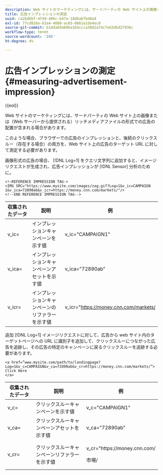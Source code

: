 ```yaml
---
description: Web サイトのマーケティングには、サードパーティの Web サイト上の画像または（Web サーバーから提供される）リッチメディアファイルの形式での広告の配置が含まれる場合があります。
title: 広告インプレッションの測定
uuid: ca2bd6bf-4f49-406c-b47a-18d6abfb48a4
exl-id: 77cd816e-63a4-4080-ac65-0661e1de4ec0
source-git-commit: b1dda69a606a16dccca30d2a74c7e63dbd27936c
workflow-type: tm+mt
source-wordcount: '245'
ht-degree: 4%

---
```


# 広告インプレッションの測定{#measuring-advertisement-impression}

{{eol}}

Web サイトのマーケティングには、サードパーティの Web サイト上の画像または（Web サーバーから提供される）リッチメディアファイルの形式での広告の配置が含まれる場合があります。

このような場合、ブラウザーでの広告のインプレッションと、後続のクリックスルー（存在する場合）の両方を、Web サイト上の広告のターゲット URL に対して測定する必要があります。

画像形式の広告の場合、 [!DNL Log=1] をクエリ文字列に追加すると、イメージリクエストが生成され、広告インプレッションが [!DNL Sensor] 分析のために。

```
<!—REFERENCE IMPRESSION TAG->
<IMG SRC="https://www.mysite.com/images/zag.gif?Log=1&v_ic=CAMPAIGN 1&v_ica=72890ab&v_icr=https://money.cnn.com/markets/"/>
<!--END REFERENCE IMPRESSION TAG-->
```

| 収集されたデータ | 説明 | 例 |
|---|---|---|
| v_ic= | インプレッションキャンペーンを示す値 | v_ic=&quot;CAMPAIGN1&quot; |
| v_ica= | インプレッションキャンペーンアセットを示す値 | v_ica=&quot;72890ab&quot; |
| v_icr= | インプレッションキャンペーンのリファラーを示す値 | v_icr=&quot;https://money.cnn.com/markets/ |

追加 [!DNL Log=1] イメージリクエストに対して、広告から web サイト内のターゲットページへの URL に識別子を追加して、クリックスルーにつながった広告を追跡し、その広告の特定のキャンペーンに戻るクリックスルーを追跡する必要があります。

```
<a href=”www.mysite.com/path/to/landingpage?Log=1&v_c=CAMPAIGN&v_ca=72890ab&v_cr=https://money.cnn.com/markets/”>
Click Here
</a>
```

<table id="table_B87134C522EF4AC9BD2AFA6F4A0CF574">
 <thead>
  <tr>
   <th colname="col1" class="entry"> 収集されたデータ </th>
   <th colname="col2" class="entry"> 説明 </th>
   <th colname="col3" class="entry"> 例 </th>
  </tr>
 </thead>
 <tbody>
  <tr>
   <td colname="col1"> v_c= </td>
   <td colname="col2"> クリックスルーキャンペーンを示す値 </td>
   <td colname="col3"> v_c="CAMPAIGN1" </td>
  </tr>
  <tr>
   <td colname="col1"> v_ca= </td>
   <td colname="col2"> クリックスルーキャンペーンアセットを示す値 </td>
   <td colname="col3"> v_ca="72890ab" </td>
  </tr>
  <tr>
   <td colname="col1"> v_cr= </td>
   <td colname="col2"> クリックスルーキャンペーンリファラーを示す値 </td>
   <td colname="col3"> <p> <span class="filepath"> v_cr="https://money.cnn.com/</span> </p> <p>市場/ </p> </td>
  </tr>
 </tbody>
</table>
